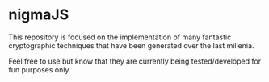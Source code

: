 # nigmaJS

This repository is focused on the implementation of many fantastic cryptographic techniques that have been generated over the last millenia.

Feel free to use but know that they are currently being tested/developed for fun purposes only.
